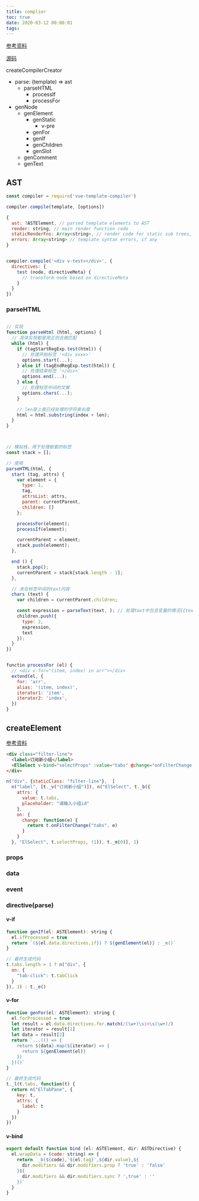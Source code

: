 ```yaml
---
title: complier
toc: true
date: 2020-03-12 00:00:01
tags:
---
```


[参考资料](https://www.npmjs.com/package/vue-template-compiler)

[源码](https://github.com/vuejs/vue/blob/dev/packages/vue-template-compiler/build.js)

createCompilerCreator
* parse: (template) => ast
  * parseHTML
    * processIf
    * processFor
* genNode
  * genElement
    * genStatic
      * v-pre
    * genFor
    * genIf
    * genChildren
    * genSlot
  * genComment
  * genText


## AST
```js
const compiler = require('vue-template-compiler')

compiler.compile(template, [options])

{
  ast: ?ASTElement, // parsed template elements to AST
  render: string, // main render function code
  staticRenderFns: Array<string>, // render code for static sub trees, if any
  errors: Array<string> // template syntax errors, if any
}


compiler.compile('<div v-test></div>', {
  directives: {
    test (node, directiveMeta) {
      // transform node based on directiveMeta
    }
  }
})
```




### parseHTML
```js

// 实现
function parseHtml (html, options) {
  // 具体实现都是用正则去做匹配
  while (html) {
    if (tagStartRegExp.test(html)) {
      // 处理开始标签 '<div xxxx>'
      options.start(...);
    } else if (tagEndRegExp.test(html)) {
      // 处理结束标签 '</div>'
      options.end(...);
    } else {
      // 处理标签中间的文案
      options.chars(...);
    }

    // len是上面已经处理的字符串长度
    html = html.substring(index + len);
  }
}



// 模拟栈，用于处理嵌套的标签
const stack = [];

// 使用
parseHTML(html, {
  start (tag, attrs) {
    var element = {
      type: 1,
      tag,
      attrsList: attrs,
      parent: currentParent,
      children: []
    };

    processFor(element);
    processIf(element);

    currentParent = element;
    stack.push(element);
  },

  end () {
    stack.pop();
    currentParent = stack[stack.length - 1];
  },

  // 夹在标签中间的text内容
  chars (text) {
    var children = currentParent.children;

    const expression = parseText(text, ); // 处理text中包含变量的情况{{text}} => _s("text")
    children.push({
      type: 2,
      expression,
      text
    });
  }
})


functin processFor (el) {
  // <div v-for="(item, index) in arr"></div>
  extend(el, {
    for: 'arr',
    alias: '(item, index)',
    iterator1: 'item',
    iterator2: 'index',
  })
}
```


## createElement
[参考资料](https://github.com/jin5354/mini-vue/blob/master/src/Compile.ts)
```html
<div class="filter-line">
  <label>订阅新小组</label>
  <ElSelect v-bind="selectProps" :value="tabs" @change="onFilterChange('tabs', $event)" placeholder="请输入小组id" />
</div>
```

```js
n("div", {staticClass: "filter-line"},  [
  n("label", [t._v("订阅新小组")]), n("ElSelect", t._b({
    attrs: {
      value: t.tabs,
      placeholder: "请输入小组id"
    },
    on: {
      change: function(e) {
        return t.onFilterChange("tabs", e)
      }
    }
  }, "ElSelect", t.selectProps, !1)), t._m(0)], 1)
```

### props
### data
### event

### directive(parse)

#### v-if
```js
function genIf(el: ASTElement): string {
  el.ifProcessed = true
  return `(${el.data.directives.if}) ? ${genElement(el)} : _e()`
}

// 最终生成代码
t.tabs.length > 1 ? n("div", {
  on: {
    "tab-click": t.tabClick
  }
}), 1) : t._e()
```

#### v-for
```js
function genFor(el: ASTElement): string {
  el.forProcessed = true
  let result = el.data.directives.for.match(/(\w+)\sin\s(\w+)/)
  let iterator = result[1]
  let data = result[2]
  return `...(() => {
    return ${data}.map(${iterator} => {
      return ${genElement(el)}
    })
  })()`
}

// 最终生成代码
t._l(t.tabs, function(t) {
  return n("ElTabPane", {
    key: t,
    attrs: {
      label: t
    }
  })
})
```

#### v-bind
```js
export default function bind (el: ASTElement, dir: ASTDirective) {
  el.wrapData = (code: string) => {
    return `_b(${code},'${el.tag}',${dir.value},${
      dir.modifiers && dir.modifiers.prop ? 'true' : 'false'
    }${
      dir.modifiers && dir.modifiers.sync ? ',true' : ''
    })`
  }
}
```
